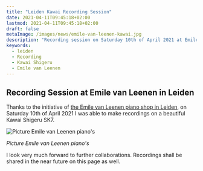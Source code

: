 ```yaml
---
title: "Leiden Kawai Recording Session"
date: 2021-04-11T09:45:18+02:00
lastmod: 2021-04-11T09:45:18+02:00
draft: false
metaImage: /images/news/emile-van-leenen-kawai.jpg
description: "Recording session on Saturday 10th of April 2021 at Emile van Leenen pianos in Leiden on a Kawai Shigeru."
keywords:
  - leiden
  - Recording
  - Kawai Shigeru
  - Emile van Leenen
---
```


## Recording Session at Emile van Leenen in Leiden

Thanks to the initiative of [the Emile van Leenen piano shop in Leiden](https://emilevanleenenpianos.nl/), on Saturday 10th of April 2021 I was able to make recordings on a beautiful Kawai Shigeru SK7.

![Picture Emile van Leenen piano's](/images/news/emile-van-leenen-kawai.jpg)

*Picture Emile van Leenen piano's*

I look very much forward to further collaborations.
Recordings shall be shared in the near future on this page as well.
